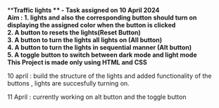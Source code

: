 ****Traffic lights ** - Task assigned on 10 April 2024 </br>
Aim : 1. lights and also the corresponding button should turn on displaying the assigned color when the button is clicked </br>
2. A button to resets the lights(Reset Button)</br>
3. A button to turn the lights all lights on (All button)</br>
4. A button to turn the lights in sequential manner (Alt button)</br>
5. A toggle button to switch between dark mode and light mode</br>
This Project is made only using HTML and CSS**</br>


10 april :  build the structure of the lights and added functionality of the buttons , lights are succesfully turning on.</br>
          
11 April : currently working on alt button and the toggle button</br> 
